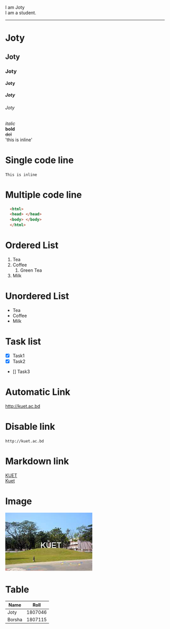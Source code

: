 <!--Markdown tutorial-->
I am Joty  <!--double space for new line-->  
I am a student.
<!--enter diye 3 ta --- dile hr er kaj kore-->
---
# Joty
## Joty
### Joty
#### Joty
##### Joty
###### Joty
_italic_  
__bold__  
~~del~~  
'this is inline'

# Single code line  
`This is inline`

# Multiple code line 
```html
  <html>
  <head> </head>
  <body> </body>
  </html>
```
# Ordered List
1. Tea 
1. Coffee
    1. Green Tea
1. Milk

# Unordered List
- Tea
- Coffee
- Milk

# Task list
- [x] Task1
- [x] Task2
- [] Task3

# Automatic Link
http://kuet.ac.bd

# Disable link
`http://kuet.ac.bd`

# Markdown link
[KUET](http://kuet.ac.bd)  
[Kuet][Website]  


[Website]:http://kuet.ac.bd

# Image
![Image not found](/kuet.jpg)


# Table
| Name | Roll |
|------|-------|
|Joty|1807046|
|Borsha| 1807115|
